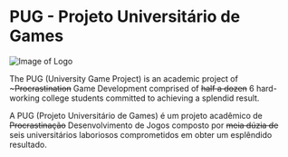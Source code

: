 # PUG - Projeto Universitário de Games
![Image of Logo](https://media.giphy.com/media/3og0IBO8xyNBkSgleE/giphy.gif)

The PUG (University Game Project) is an academic project of ~~~Procrastination~~ Game Development comprised of ~~half a dozen~~ 6 hard-working college students committed to achieving a splendid result.

A PUG (Projeto Universitário de Games) é um projeto acadêmico de ~~Procrastinação~~ Desenvolvimento de Jogos composto por ~~meia dúzia de~~ seis universitários laboriosos comprometidos em obter um esplêndido resultado.
